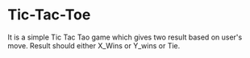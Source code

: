 # Tic-Tac-Toe
It is a simple Tic Tac Tao game which gives two result based on user's move. Result should either X_Wins or Y_wins or Tie.
